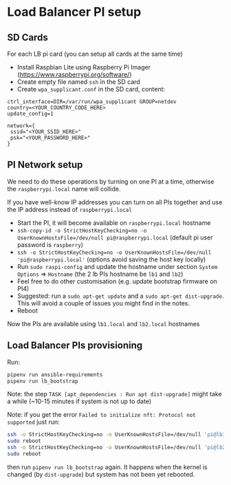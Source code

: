 # Load Balancer PI setup

## SD Cards

For each LB pi card (you can setup all cards at the same time)

- Install Raspbian Lite using Raspberry Pi Imager (https://www.raspberrypi.org/software/)
- Create empty file named `ssh` in the SD card
- Create `wpa_supplicant.conf` in the SD card, content:

```
ctrl_interface=DIR=/var/run/wpa_supplicant GROUP=netdev
country=<YOUR_COUNTRY_CODE_HERE>
update_config=1

network={
 ssid="<YOUR_SSID_HERE>"
 psk="<YOUR_PASSWORD_HERE>"
}
```

## PI Network setup

We need to do these operations by turning on one PI at a time, otherwise the `raspberrypi.local` name will collide.

If you have well-know IP addresses you can turn on all PIs together and use the IP address instead of `raspberrypi.local`

- Start the PI, it will become available on `raspberrypi.local` hostname
- `ssh-copy-id -o StrictHostKeyChecking=no -o UserKnownHostsFile=/dev/null pi@raspberrypi.local` (default pi user password is `raspberry`)
- `ssh -o StrictHostKeyChecking=no -o UserKnownHostsFile=/dev/null 'pi@raspberrypi.local'` (options avoid saving the host key locally)
- Run `sudo raspi-config` and update the hostname under section `System Options` => `Hostname` (the 2 lb PIs hostname be `lb1` and `lb2`)
- Feel free to do other customisation (e.g. update bootstrap firmware on PI4)
- Suggested: run a `sudo apt-get update` and a `sudo apt-get dist-upgrade`. This will avoid a couple of issues you might find in the notes.
- Reboot

Now the PIs are available using `lb1.local` and `lb2.local` hostnames

## Load Balancer PIs provisioning

Run:
```bash
pipenv run ansible-requirements
pipenv run lb_bootstrap
```

Note: the step `TASK [apt_dependencies : Run apt dist-upgrade]` might take a while (~10-15 minutes if system is not up to date)

Note: if you get the error `Failed to initialize nft: Protocol not supported` just run:

```bash
ssh -o StrictHostKeyChecking=no -o UserKnownHostsFile=/dev/null 'pi@lb1.local'
sudo reboot
ssh -o StrictHostKeyChecking=no -o UserKnownHostsFile=/dev/null 'pi@lb2.local'
sudo reboot
```

then run `pipenv run lb_bootstrap` again. It happens when the kernel is changed (by `dist-upgrade`) but system has not been yet rebooted. 